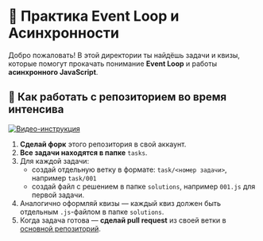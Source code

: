 # 🚀 Практика Event Loop и Асинхронности

Добро пожаловать! В этой директории ты найдёшь задачи и квизы, которые помогут прокачать понимание **Event Loop** и работы **асинхронного JavaScript**.

## 📌 Как работать с репозиторием во время интенсива

[![Видео-инструкция](https://img.youtube.com/vi/9o1jISAv20U/0.jpg)](https://www.youtube.com/watch?v=9o1jISAv20U)

1. **Сделай форк** этого репозитория в свой аккаунт.
2. **Все задачи находятся в папке** `tasks`.
3. Для каждой задачи:
   - создай отдельную ветку в формате: `task/<номер задачи>`, например `task/001`
   - создай файл с решением в папке `solutions`, например `001.js` для первой задачи.
4. Аналогично оформляй квизы — каждый квиз должен быть отдельным `.js`-файлом в папке `solutions`.
5. Когда задача готова — **сделай pull request** из своей ветки в [основной репозиторий](https://github.com/larchanka/fs-bc-shared).
